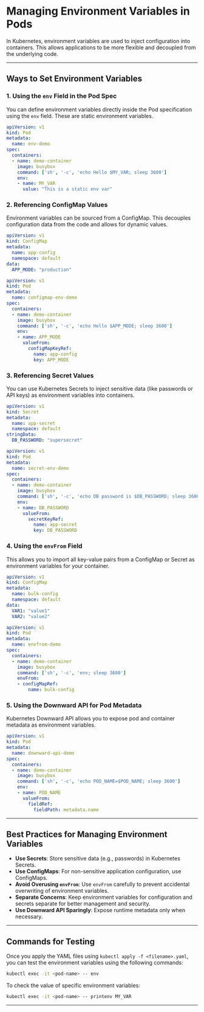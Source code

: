 
# Managing Environment Variables in Pods

In Kubernetes, environment variables are used to inject configuration into containers. This allows applications to be more flexible and decoupled from the underlying code.

---

## Ways to Set Environment Variables

### 1. Using the `env` Field in the Pod Spec

You can define environment variables directly inside the Pod specification using the `env` field. These are static environment variables.

```yaml
apiVersion: v1
kind: Pod
metadata:
  name: env-demo
spec:
  containers:
  - name: demo-container
    image: busybox
    command: ['sh', '-c', 'echo Hello $MY_VAR; sleep 3600']
    env:
    - name: MY_VAR
      value: "This is a static env var"
```

### 2. Referencing ConfigMap Values

Environment variables can be sourced from a ConfigMap. This decouples configuration data from the code and allows for dynamic values.

```yaml
apiVersion: v1
kind: ConfigMap
metadata:
  name: app-config
  namespace: default
data:
  APP_MODE: "production"
```

```yaml
apiVersion: v1
kind: Pod
metadata:
  name: configmap-env-demo
spec:
  containers:
  - name: demo-container
    image: busybox
    command: ['sh', '-c', 'echo Hello $APP_MODE; sleep 3600']
    env:
    - name: APP_MODE
      valueFrom:
        configMapKeyRef:
          name: app-config
          key: APP_MODE
```

### 3. Referencing Secret Values

You can use Kubernetes Secrets to inject sensitive data (like passwords or API keys) as environment variables into containers.

```yaml
apiVersion: v1
kind: Secret
metadata:
  name: app-secret
  namespace: default
stringData:
  DB_PASSWORD: "supersecret"
```

```yaml
apiVersion: v1
kind: Pod
metadata:
  name: secret-env-demo
spec:
  containers:
  - name: demo-container
    image: busybox
    command: ['sh', '-c', 'echo DB password is $DB_PASSWORD; sleep 3600']
    env:
    - name: DB_PASSWORD
      valueFrom:
        secretKeyRef:
          name: app-secret
          key: DB_PASSWORD
```

### 4. Using the `envFrom` Field

This allows you to import all key-value pairs from a ConfigMap or Secret as environment variables for your container.

```yaml
apiVersion: v1
kind: ConfigMap
metadata:
  name: bulk-config
  namespace: default
data:
  VAR1: "value1"
  VAR2: "value2"
```

```yaml
apiVersion: v1
kind: Pod
metadata:
  name: envfrom-demo
spec:
  containers:
  - name: demo-container
    image: busybox
    command: ['sh', '-c', 'env; sleep 3600']
    envFrom:
    - configMapRef:
        name: bulk-config
```

### 5. Using the Downward API for Pod Metadata

Kubernetes Downward API allows you to expose pod and container metadata as environment variables.

```yaml
apiVersion: v1
kind: Pod
metadata:
  name: downward-api-demo
spec:
  containers:
  - name: demo-container
    image: busybox
    command: ['sh', '-c', 'echo POD_NAME=$POD_NAME; sleep 3600']
    env:
    - name: POD_NAME
      valueFrom:
        fieldRef:
          fieldPath: metadata.name
```

---

## Best Practices for Managing Environment Variables

- **Use Secrets**: Store sensitive data (e.g., passwords) in Kubernetes Secrets.
- **Use ConfigMaps**: For non-sensitive application configuration, use ConfigMaps.
- **Avoid Overusing `envFrom`**: Use `envFrom` carefully to prevent accidental overwriting of environment variables.
- **Separate Concerns**: Keep environment variables for configuration and secrets separate for better management and security.
- **Use Downward API Sparingly**: Expose runtime metadata only when necessary.

---

## Commands for Testing

Once you apply the YAML files using `kubectl apply -f <filename>.yaml`, you can test the environment variables using the following commands:

```bash
kubectl exec -it <pod-name> -- env
```

To check the value of specific environment variables:

```bash
kubectl exec -it <pod-name> -- printenv MY_VAR
```

---
